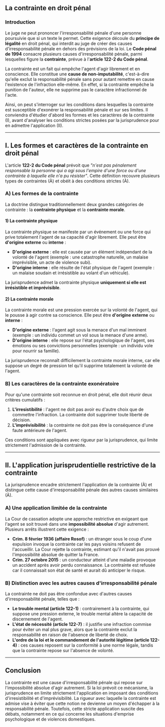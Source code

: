 ## La contrainte en droit pénal

### Introduction

Le juge ne peut prononcer l'irresponsabilité pénale d'une personne poursuivie que si un texte le permet. Cette exigence découle du **principe de légalité** en droit pénal, qui interdit au juge de créer des causes d'irresponsabilité pénale en dehors des prévisions de la loi. Le **Code pénal de 1994** consacre plusieurs causes d'irresponsabilité pénale, parmi lesquelles figure la **contrainte**, prévue à l'**article 122-2 du Code pénal**.

La contrainte est un fait qui empêche l'agent d'agir librement et en conscience. Elle constitue une **cause de non-imputabilité**, c'est-à-dire qu'elle exclut la responsabilité pénale sans pour autant remettre en cause l'existence de l'infraction elle-même. En effet, si la contrainte empêche la punition de l'auteur, elle ne supprime pas le caractère infractionnel de l'acte.

Ainsi, on peut s'interroger sur les conditions dans lesquelles la contrainte est susceptible d'exonérer la responsabilité pénale et sur ses limites. Il conviendra d'étudier d'abord les formes et les caractères de la contrainte (I), avant d'analyser les conditions strictes posées par la jurisprudence pour en admettre l'application (II).

---

## I. Les formes et caractères de la contrainte en droit pénal

L'article **122-2 du Code pénal** prévoit que _"n'est pas pénalement responsable la personne qui a agi sous l'empire d'une force ou d'une contrainte à laquelle elle n'a pu résister"_. Cette définition recouvre plusieurs types de contraintes (À) et obéit à des conditions strictes (À).

### A) Les formes de la contrainte

La doctrine distingue traditionnellement deux grandes catégories de contrainte : la **contrainte physique** et la **contrainte morale**.

#### 1) La contrainte physique

La contrainte physique se manifeste par un événement ou une force qui prive totalement l'agent de sa capacité d'agir librement. Elle peut être **d'origine externe** ou **interne** :

- **D'origine externe** : elle est causée par un élément indépendant de la volonté de l'agent (exemple : une catastrophe naturelle, un malaise imprévisible, un acte de violence subi).
- **D'origine interne** : elle résulte de l'état physique de l'agent (exemple : un malaise soudain et irrésistible au volant d'un véhicule).

La jurisprudence admet la contrainte physique **uniquement si elle est irrésistible et imprévisible**.

#### 2) La contrainte morale

La contrainte morale est une pression exercée sur la volonté de l'agent, qui le pousse à agir contre sa conscience. Elle peut être **d'origine externe** ou **interne** :

- **D'origine externe** : l'agent agit sous la menace d'un mal imminent (exemple : un individu commet un vol sous la menace d'une arme).
- **D'origine interne** : elle repose sur l'état psychologique de l'agent, ses émotions ou ses convictions personnelles (exemple : un individu vole pour nourrir sa famille).

La jurisprudence reconnaît difficilement la contrainte morale interne, car elle suppose un degré de pression tel qu'il supprime totalement la volonté de l'agent.

### B) Les caractères de la contrainte exonératoire

Pour qu'une contrainte soit reconnue en droit pénal, elle doit réunir deux critères cumulatifs :

1. **L'irresistibilité** : l'agent ne doit pas avoir eu d'autre choix que de commettre l'infraction. La contrainte doit supprimer toute liberté de décision.
2. **L'imprévisibilité** : la contrainte ne doit pas être la conséquence d'une faute antérieure de l'agent.

Ces conditions sont appliquées avec rigueur par la jurisprudence, qui limite strictement l'admission de la contrainte.

---

## II. L'application jurisprudentielle restrictive de la contrainte

La jurisprudence encadre strictement l'application de la contrainte (À) et distingue cette cause d'irresponsabilité pénale des autres causes similaires (À).

### A) Une application limitée de la contrainte

La Cour de cassation adopte une approche restrictive en exigeant que l'agent se soit trouvé dans une **impossibilité absolue** d'agir autrement. Plusieurs arrêts illustrent cette exigence :

- **Crim. 8 février 1936 (affaire Rosof)** : un étranger sous le coup d'une expulsion invoque la contrainte car les pays voisins refusent de l'accueillir. La Cour rejette la contrainte, estimant qu'il n'avait pas prouvé l'impossibilité absolue de quitter la France.
- **Crim. 27 octobre 2015** : un conducteur atteint d'une maladie provoque un accident après avoir perdu connaissance. La contrainte est refusée car il connaissait son état de santé et aurait dû anticiper le risque.

### B) Distinction avec les autres causes d'irresponsabilité pénale

La contrainte ne doit pas être confondue avec d'autres causes d'irresponsabilité pénale, telles que :

- **Le trouble mental (article 122-1)** : contrairement à la contrainte, qui suppose une pression externe, le trouble mental altère la capacité de discernement de l'agent.
- **L'état de nécessité (article 122-7)** : il justifie une infraction commise pour éviter un mal plus grave, alors que la contrainte exclut la responsabilité en raison de l'absence de liberté de choix.
- **L'ordre de la loi et le commandement de l'autorité légitime (article 122-4)** : ces causes reposent sur la conformité à une norme légale, tandis que la contrainte repose sur l'absence de volonté.

---

## Conclusion

La contrainte est une cause d'irresponsabilité pénale qui repose sur l'impossibilité absolue d'agir autrement. Si la loi prévoit ce mécanisme, la jurisprudence en limite strictement l'application en imposant des conditions d'irresistibilité et d'imprévisibilité. La rigueur avec laquelle la contrainte est admise vise à éviter que cette notion ne devienne un moyen d'échapper à la responsabilité pénale. Toutefois, cette stricte application suscite des débats, notamment en ce qui concerne les situations d'emprise psychologique et de violences domestiques.